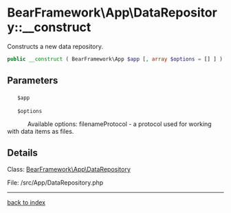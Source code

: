 # BearFramework\App\DataRepository::__construct

Constructs a new data repository.

```php
public __construct ( BearFramework\App $app [, array $options = [] ] )
```

## Parameters

&nbsp;&nbsp;&nbsp;&nbsp;&nbsp;&nbsp;`$app`

&nbsp;&nbsp;&nbsp;&nbsp;&nbsp;&nbsp;`$options`

&nbsp;&nbsp;&nbsp;&nbsp;&nbsp;&nbsp;&nbsp;&nbsp;&nbsp;&nbsp;&nbsp;&nbsp;Available options: filenameProtocol - a protocol used for working with data items as files.

## Details

Class: [BearFramework\App\DataRepository](bearframework.app.datarepository.class.md)

File: /src/App/DataRepository.php

---

[back to index](index.md)

